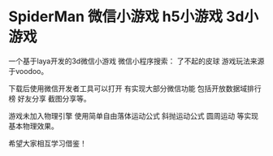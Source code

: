 # SpiderMan  微信小游戏 h5小游戏  3d小游戏

一个基于laya开发的3d微信小游戏 微信小程序搜索： 了不起的皮球  游戏玩法来源于voodoo。

下载后使用微信开发者工具可以打开 有实现大部分微信功能 包括开放数据域排行榜 好友分享  截图分享等。

游戏未加入物理引擎 使用简单自由落体运动公式 斜抛运动公式 圆周运动 等实现基本物理效果。

希望大家相互学习借鉴！
